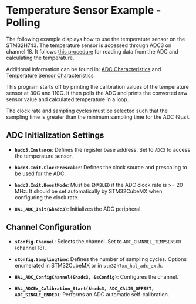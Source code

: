 # Temperature Sensor Example - Polling

The following example displays how to use the temperature sensor on the STM32H743. The temperature sensor is accessed through ADC3 on channel 18. 
It follows [this procedure](https://www.st.com/content/ccc/resource/technical/document/reference_manual/group0/c9/a3/76/fa/55/46/45/fa/DM00314099/files/DM00314099.pdf/jcr:content/translations/en.DM00314099.pdf#page=973) for reading data from the ADC and calculating the temperature.


Additional information can be found in: 
[ADC Characteristics](https://www.st.com/resource/en/datasheet/stm32h743zi.pdf#page=160)
and
[Temperature Sensor Characteristics](https://www.st.com/resource/en/datasheet/stm32h743zi.pdf#page=170)

This program starts off by printing the calibration values of the temperature sensor at 30C and 110C. It then polls the ADC and prints the converted raw sensor value and calculated temperature in a loop.

The clock rate and sampling cycles must be selected such that the sampling time is greater than the minimum sampling time for the ADC (9µs). 

## ADC Initialization Settings
* **`hadc3.Instance`**: Defines the register base address. Set to `ADC3` to access the temperature sensor.
* **`hadc3.Init.ClockPrescaler`**: Defines the clock source and prescaling to be used for the ADC.
* **`hadc3.Init.BoostMode`**: Must be `ENABLED` if the ADC clock rate is >= 20 MHz. It should be set automatically by STM32CubeMX when configuring the clock rate.

* **`HAL_ADC_Init(&hadc3)`**: Initializes the ADC peripheral.

## Channel Configuration

* **`sConfig.Channel`**: Selects the channel. Set to `ADC_CHANNEL_TEMPSENSOR` (channel 18).
* **`sConfig.SamplingTime`**: Defines the number of sampling cycles. Options enumerated in STM32CubeMX or in `stm32h7xx_hal_adc_ex.h`.

* **`HAL_ADC_ConfigChannel(&hadc3, &sConfig)`**: Configures the channel.
* **`HAL_ADCEx_Calibration_Start(&hadc3, ADC_CALIB_OFFSET, ADC_SINGLE_ENDED)`**: Performs an ADC automatic self-calibration.